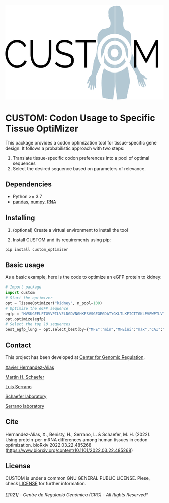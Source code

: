 <p align="center">
	<img src="img/logo.png" width="564" height="300">
</p>

# CUSTOM: Codon Usage to Specific Tissue OptiMizer

This package provides a codon optimization tool for tissue-specific gene design. It follows a probabilistic approach with two steps:
1) Translate tissue-specific codon preferences into a pool of optimal sequences
2) Select the desired sequence based on parameters of relevance.

## Dependencies

- Python >= 3.7
- [pandas](https://pandas.pydata.org/), [numpy](https://numpy.org/), [RNA](https://github.com/ViennaRNA/ViennaRNA)

## Installing

1) (optional) Create a virtual environment to install the tool

2) Install CUSTOM and its requirements using pip:
```bash
pip install custom_optimizer
```

## Basic usage

As a basic example, here is the code to optimize an eGFP protein to kidney:
```python
# Import package
import custom
# Start the optimizer
opt = TissueOptimizer("kidney", n_pool=100)
# Optimize the eGFP sequence
egfp = "MVSKGEELFTGVVPILVELDGDVNGHKFSVSGEGEGDATYGKLTLKFICTTGKLPVPWPTLVTTLTYGVQCFSRYPDHMKQHDFFKSAMPEGYVQERTIFFKDDGNYKTRAEVKFEGDTLVNRIELKGIDFKEDGNILGHKLEYNYNSHNVYIMADKQKNGIKVNFKIRHNIEDGSVQLADHYQQNTPIGDGPVLLPDNHYLSTQSALSKDPNEKRDHMVLLEFVTAAGITLGMDELYK"
opt.optimize(egfp)
# Select the top 10 sequences
best_egfp_lung = opt.select_best(by={"MFE":"min","MFEini":"max","CAI":"max","CPB":"max","ENC":"min"},homopolymers=7, top=10)
```

## Contact

This project has been developed at [Center for Genomic Regulation](http://www.crg.eu/).

[Xavier Hernandez-Alias](mailto:xavier.hernandez@crg.eu)

[Martin H. Schaefer](mailto:martin.schaefer@ieo.it)

[Luis Serrano](mailto:luis.serrano@crg.eu)

[Schaefer laboratory](https://www.schaeferlab.org)

[Serrano laboratory](http://serranolab.crg.eu)


## Cite

Hernandez-Alias, X., Benisty, H., Serrano, L. & Schaefer, M. H. (2022). Using protein-per-mRNA differences among human tissues in codon optimization. bioRxiv 2022.03.22.485268 (https://www.biorxiv.org/content/10.1101/2022.03.22.485268)


## License

CUSTOM is under a common GNU GENERAL PUBLIC LICENSE. Plese, check [LICENSE](./LICENSE) for further information.

###### [2021] - Centre de Regulació Genòmica (CRG) - All Rights Reserved*
